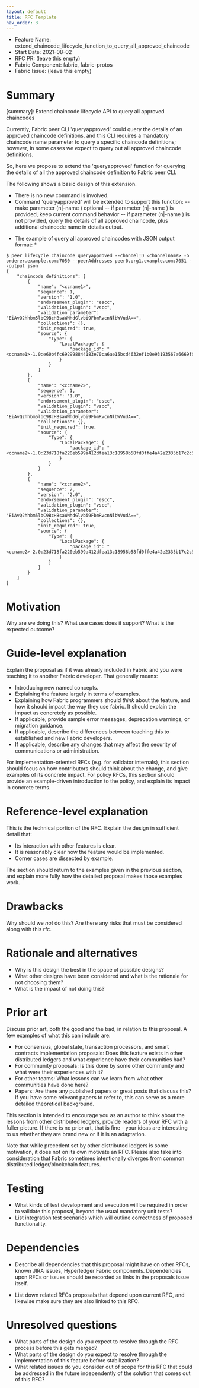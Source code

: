 ```yaml
---
layout: default
title: RFC Template
nav_order: 3
---
```


- Feature Name: extend_chaincode_lifecycle_function_to_query_all_approved_chaincode
- Start Date: 2021-08-02
- RFC PR: (leave this empty)
- Fabric Component: fabric, fabric-protos
- Fabric Issue: (leave this empty)

# Summary
[summary]: Extend chaincode lifecycle API to query all approved chaincodes

Currently, Fabric peer CLI 'queryapproved' could query the details of an approved chaincode definitions, and this CLI requires a mandatory chaincode name parameter to query a specific chaincode definitions; however, in some cases we expect to query out all approved chaincode definitions.

So, here we propose to extend the 'queryapproved' function for querying the details of all the approved chaincode definition to Fabric peer CLI.

The following shows a basic design of this extension.

- There is no new command is involved.
- Command 'queryapproved' will be extended to support this function:
  -- make parameter (n|-name <chaincode>) optional
  -- if parameter (n|-name <chaincode>) is provided, keep current command behavior
  -- if parameter (n|-name <chaincode>) is not provided, query the details of all approved chaincode, plus additional chaincode name in details output.

* The example of query all approved chaincodes with JSON output format: *
```
$ peer lifecycle chaincode queryapproved --channelID <channelname> -o orderer.example.com:7050 --peerAddresses peer0.org1.example.com:7051 --output json
{
	"chaincode_definitions": [
		{
			"name": "<ccname1>",
			"sequence": 1,
			"version": "1.0",
			"endorsement_plugin": "escc",
			"validation_plugin": "vscc",
			"validation_parameter": "EiAvQ2hhbm5lbC9BcHBsaWNhdGlvbi9FbmRvcnNlbWVudA==",
			"collections": {},
			"init_required": true,
			"source": {
				"Type": {
					"LocalPackage": {
						"package_id": "<ccname1>-1.0:e60b4fc692998844183e70ca6ae15bcd4632ef1b0e93193567a6669fb945d86d"
					}
				}
			}
		},
		{
			"name": "<ccname2>",
			"sequence": 1,
			"version": "1.0",
			"endorsement_plugin": "escc",
			"validation_plugin": "vscc",
			"validation_parameter": "EiAvQ2hhbm5lbC9BcHBsaWNhdGlvbi9FbmRvcnNlbWVudA==",
			"collections": {},
			"init_required": true,
			"source": {
				"Type": {
					"LocalPackage": {
						"package_id": "<ccname2>-1.0:23d718fa220eb599a412dfea13c18958b58fd0ffe4a42e2335b17c2c5fa102e9"
					}
				}
			}
		},
		{
			"name": "<ccname2>",
			"sequence": 2,
			"version": "2.0",
			"endorsement_plugin": "escc",
			"validation_plugin": "vscc",
			"validation_parameter": "EiAvQ2hhbm5lbC9BcHBsaWNhdGlvbi9FbmRvcnNlbWVudA==",
			"collections": {},
			"init_required": true,
			"source": {
				"Type": {
					"LocalPackage": {
						"package_id": "<ccname2>-2.0:23d718fa220eb599a412dfea13c18958b58fd0ffe4a42e2335b17c2c5fa102e9"
					}
				}
			}
		}
	]
}
```

# Motivation
[motivation]: #motivation

Why are we doing this? What use cases does it support? What is the expected
outcome?

# Guide-level explanation
[guide-level-explanation]: #guide-level-explanation

Explain the proposal as if it was already included in Fabric and you were
teaching it to another Fabric developer. That generally means:

- Introducing new named concepts.
- Explaining the feature largely in terms of examples.
- Explaining how Fabric programmers should *think* about the feature, and how
  it should impact the way they use fabric. It should explain the impact as
  concretely as possible.
- If applicable, provide sample error messages, deprecation warnings, or
  migration guidance.
- If applicable, describe the differences between teaching this to established
  and new Fabric developers.
- If applicable, describe any changes that may affect the security of
  communications or administration.

For implementation-oriented RFCs (e.g. for validator internals), this section
should focus on how contributors should think about the change, and give
examples of its concrete impact. For policy RFCs, this section should provide
an example-driven introduction to the policy, and explain its impact in
concrete terms.

# Reference-level explanation
[reference-level-explanation]: #reference-level-explanation

This is the technical portion of the RFC. Explain the design in sufficient
detail that:

- Its interaction with other features is clear.
- It is reasonably clear how the feature would be implemented.
- Corner cases are dissected by example.

The section should return to the examples given in the previous section, and
explain more fully how the detailed proposal makes those examples work.

# Drawbacks
[drawbacks]: #drawbacks

Why should we *not* do this? Are there any risks that must be considered along with
this rfc. 

# Rationale and alternatives
[alternatives]: #alternatives

- Why is this design the best in the space of possible designs?
- What other designs have been considered and what is the rationale for not
  choosing them?
- What is the impact of not doing this?

# Prior art
[prior-art]: #prior-art

Discuss prior art, both the good and the bad, in relation to this proposal.
A few examples of what this can include are:

- For consensus, global state, transaction processors, and smart contracts
  implementation proposals: Does this feature exists in other distributed
  ledgers and what experience have their communities had?
- For community proposals: Is this done by some other community and what were
  their experiences with it?
- For other teams: What lessons can we learn from what other communities have
  done here?
- Papers: Are there any published papers or great posts that discuss this? If
  you have some relevant papers to refer to, this can serve as a more detailed
  theoretical background.

This section is intended to encourage you as an author to think about the
lessons from other distributed ledgers, provide readers of your RFC with
a fuller picture.  If there is no prior art, that is fine - your ideas are
interesting to us whether they are brand new or if it is an adaptation.

Note that while precedent set by other distributed ledgers is some motivation,
it does not on its own motivate an RFC.  Please also take into consideration
that Fabric sometimes intentionally diverges from common distributed
ledger/blockchain features.

# Testing
[testing]: #testing

- What kinds of test development and execution will be required in order
to validate this proposal, beyond the usual mandatory unit tests?
- List integration test scenarios which will outline correctness of proposed functionality.

# Dependencies
[dependencies]: #dependencies

- Describe all dependencies that this proposal might have on other RFCs, known JIRA issues,
Hyperledger Fabric components.  Dependencies upon RFCs or issues should be recorded as 
links in the proposals issue itself.

- List down related RFCs proposals that depend upon current RFC, and likewise make sure 
they are also linked to this RFC.

# Unresolved questions
[unresolved]: #unresolved-questions

- What parts of the design do you expect to resolve through the RFC process
  before this gets merged?
- What parts of the design do you expect to resolve through the implementation
  of this feature before stabilization?
- What related issues do you consider out of scope for this RFC that could be
  addressed in the future independently of the solution that comes out of this
  RFC?
